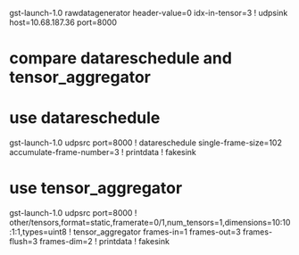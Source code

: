 gst-launch-1.0 rawdatagenerator header-value=0 idx-in-tensor=3 !  udpsink host=10.68.187.36 port=8000

# compare datareschedule and tensor_aggregator
# use datareschedule
gst-launch-1.0 udpsrc port=8000 ! datareschedule single-frame-size=102 accumulate-frame-number=3 ! printdata ! fakesink

# use tensor_aggregator
gst-launch-1.0 udpsrc port=8000 ! other/tensors,format=static,framerate=0/1,num_tensors=1,dimensions=10:10:1:1,types=uint8 ! tensor_aggregator frames-in=1 frames-out=3 frames-flush=3 frames-dim=2 ! printdata ! fakesink

